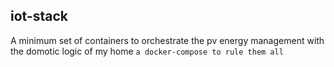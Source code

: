 ## iot-stack
A minimum set of containers to orchestrate the pv energy management with the domotic logic of my home
``a docker-compose to rule them all``

